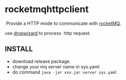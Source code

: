 # rocketmqhttpclient

  Provide a HTTP mode to communicate with [rocketMQ](https://github.com/alibaba/RocketMQ "from alibaba").
  
  use [dropwizard](https://github.com/dropwizard/dropwizard "Dropwizard is a sneaky way of making fast Java web applications.") to process
  http request.
  
## INSTALL

  - download release package.
  - change your mq server name in sys.yaml
  - do command ` java -jar xxx.jar server sys.yaml `
  

  
